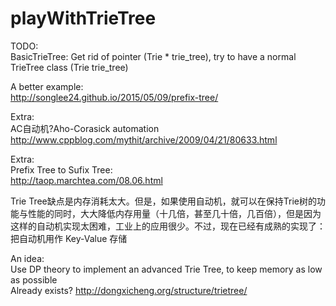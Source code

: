 # playWithTrieTree

TODO:  
BasicTrieTree: Get rid of pointer (Trie * trie_tree), try to have a normal TrieTree class (Trie trie_tree)

A better example:  
http://songlee24.github.io/2015/05/09/prefix-tree/

Extra:  
AC自动机?Aho-Corasick automation  
http://www.cppblog.com/mythit/archive/2009/04/21/80633.html

Extra:  
Prefix Tree to Sufix Tree:  
http://taop.marchtea.com/08.06.html

Trie Tree缺点是内存消耗太大。但是，如果使用自动机，就可以在保持Trie树的功能与性能的同时，大大降低内存用量（十几倍，甚至几十倍，几百倍），但是因为这样的自动机实现太困难，工业上的应用很少。不过，现在已经有成熟的实现了：把自动机用作 Key-Value 存储

An idea:  
Use DP theory to implement an advanced Trie Tree, to keep memory as low as possible  
Already exists? http://dongxicheng.org/structure/trietree/

